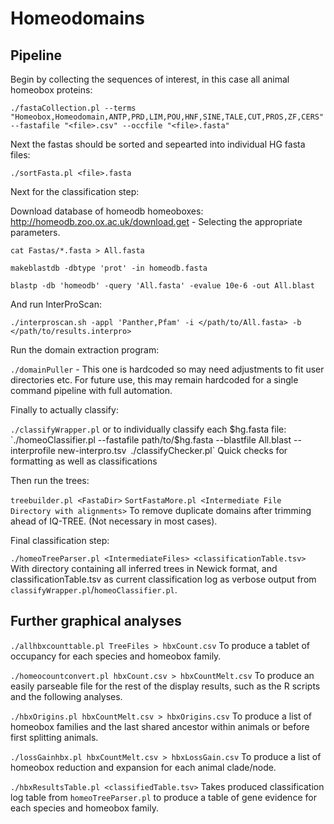# Homeodomains

## Pipeline

Begin by collecting the sequences of interest, in this case all animal homeobox proteins:

`./fastaCollection.pl --terms "Homeobox,Homeodomain,ANTP,PRD,LIM,POU,HNF,SINE,TALE,CUT,PROS,ZF,CERS" --fastafile "<file>.csv" --occfile "<file>.fasta"`

Next the fastas should be sorted and sepearted into individual HG fasta files:

`./sortFasta.pl <file>.fasta`

Next for the classification step:

Download database of homeodb homeoboxes: http://homeodb.zoo.ox.ac.uk/download.get - Selecting the appropriate parameters.

`cat Fastas/*.fasta > All.fasta`

`makeblastdb -dbtype 'prot' -in homeodb.fasta`

`blastp -db 'homeodb' -query 'All.fasta' -evalue 10e-6 -out All.blast`

And run InterProScan:

`./interproscan.sh -appl 'Panther,Pfam' -i </path/to/All.fasta> -b </path/to/results.interpro>`

Run the domain extraction program:

`./domainPuller` - This one is hardcoded so may need adjustments to fit user directories etc. For future use, this may remain hardcoded for a single command pipeline with full automation.

Finally to actually classify:

`./classifyWrapper.pl` or to individually classify each $hg.fasta file:
`./homeoClassifier.pl --fastafile path/to/$hg.fasta --blastfile All.blast --interprofile new-interpro.tsv`
`./classifyChecker.pl` Quick checks for formatting as well as classifications

Then run the trees:

`treebuilder.pl <FastaDir>`
`SortFastaMore.pl <Intermediate File Directory with alignments>` To remove duplicate domains after trimming ahead of IQ-TREE. (Not necessary in most cases).

Final classification step:

`./homeoTreeParser.pl <IntermediateFiles> <classificationTable.tsv>` With directory containing all inferred trees in Newick format, and classificationTable.tsv as current classification log as verbose output from `classifyWrapper.pl`/`homeoClassifier.pl`.

## Further graphical analyses

`./allhbxcounttable.pl TreeFiles > hbxCount.csv` To produce a tablet of occupancy for each species and homeobox family.

`./homeocountconvert.pl hbxCount.csv > hbxCountMelt.csv` To produce an easily parseable file for the rest of the display results, such as the R scripts and the following analyses.

`./hbxOrigins.pl hbxCountMelt.csv > hbxOrigins.csv` To produce a list of homeobox families and the last shared ancestor within animals or before first splitting animals.

`./lossGainhbx.pl hbxCountMelt.csv > hbxLossGain.csv` To produce a list of homeobox reduction and expansion for each animal clade/node.

`./hbxResultsTable.pl <classifiedTable.tsv>` Takes produced classification log table from `homeoTreeParser.pl` to produce a table of gene evidence for each species and homeobox family.



